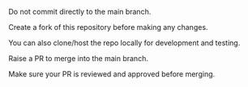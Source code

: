  Do not commit directly to the main branch.

Create a fork of this repository before making any changes.

 You can also clone/host the repo locally for development and testing.

 Raise a PR to merge into the main branch.

 Make sure your PR is reviewed and approved before merging.
